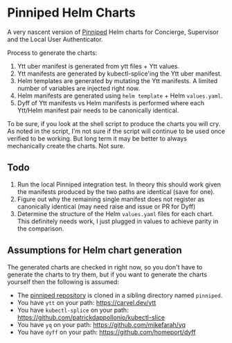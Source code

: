 # Pinniped Helm Charts

A very nascent version of [Pinniped][1] Helm charts for Concierge, Supervisor and the Local User Authenticator. 

Process to generate the charts:

1. Ytt uber manifest is generated from ytt files + Ytt values.
2. Ytt manifests are generated by kubectl-splice'ing the Ytt uber manifest.
3. Helm templates are generated by mutating the Ytt manifests. A limited number of variables are injected right now.
4. Helm manifests are generated using `helm template` + Helm `values.yaml`.
5. Dyff of Ytt manifests vs Helm manifests is performed where each Ytt/Helm manifest pair needs to be canonically identical.

To be sure, if you look at the shell script to produce the charts you will cry. As noted in the script, I'm not sure if the script will continue to be used once verified to be working. But long term it may be better to always mechanically create the charts. Not sure.

## Todo

1. Run the local Pinniped integration test. In theory this should work given the manifests produced by the two paths are identical (save for one).
2. Figure out why the remaining single manifest does not register as canonically identical (may need raise and issue or PR for Dyff)
3. Determine the structure of the Helm `values.yaml` files for each chart. This definitely needs work, I just plugged in values to achieve parity in the comparison.

## Assumptions for Helm chart generation

The generated charts are checked in right now, so you don't have to generate the charts to try them, but if you want to generate the charts yourself then the following is assumed:

- The [pinniped repository][3] is cloned in a sibling directory named `pinniped`.
- You have `ytt` on your path: https://carvel.dev/ytt
- You have `kubectl-splice` on your path: https://github.com/patrickdappollonio/kubectl-slice
- You have `yq` on your path: https://github.com/mikefarah/yq
- You have `dyff` on your path: https://github.com/homeport/dyff

[1]: https://pinniped.dev
[2]: https://github.com/vmware-tanzu/pinniped/tree/main/deploy
[3]: https://github.com/vmware-tanzu/pinniped.git